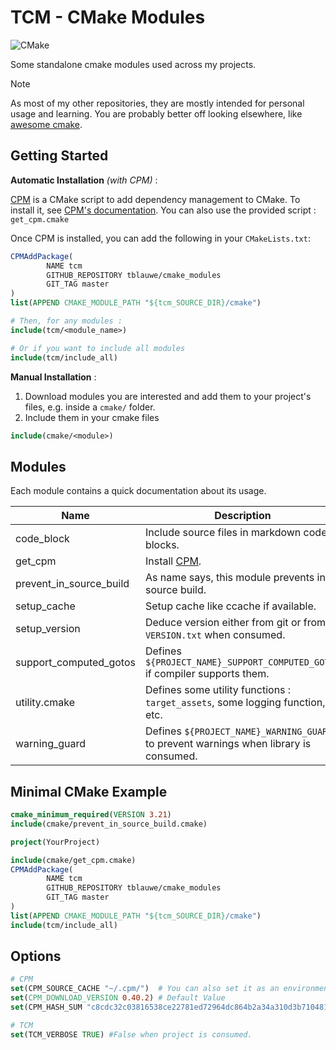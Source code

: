 # TCM - CMake Modules


![CMake](https://img.shields.io/badge/CMake-%23008FBA.svg?style=for-the-badge&logo=cmake&logoColor=white)

Some standalone cmake modules used across my projects.

> [!NOTE]
>
> As most of my other repositories, they are mostly intended for personal usage and learning.
> You are probably better off looking elsewhere, like [awesome cmake](https://github.com/onqtam/awesome-cmake).


## Getting Started


__Automatic Installation__ _(with CPM)_ :

[CPM](https://github.com/cpm-cmake/CPM.cmake) is a CMake script to add dependency management to CMake.
To install it, see [CPM's documentation](https://github.com/cpm-cmake/CPM.cmake?tab=readme-ov-file#adding-cpm).
You can also use the provided script : `get_cpm.cmake`

Once CPM is installed, you can add the following in your `CMakeLists.txt`:

```cmake
CPMAddPackage(
        NAME tcm
        GITHUB_REPOSITORY tblauwe/cmake_modules
        GIT_TAG master
)
list(APPEND CMAKE_MODULE_PATH "${tcm_SOURCE_DIR}/cmake")

# Then, for any modules : 
include(tcm/<module_name>)

# Or if you want to include all modules
include(tcm/include_all)
```
__Manual Installation__ :

1. Download modules you are interested and add them to your project's files, e.g. inside a `cmake/` folder.
2. Include them in your cmake files
```cmake
include(cmake/<module>)
```


## Modules


Each module contains a quick documentation about its usage.

| Name                    | Description                                                                           |
|-------------------------|---------------------------------------------------------------------------------------|
| code_block              | Include source files in markdown code-blocks.                                         |
| get_cpm                 | Install [CPM](https://github.com/cpm-cmake/CPM.cmake).                                |
| prevent_in_source_build | As name says, this module prevents in source build.                                   |
| setup_cache             | Setup cache like ccache if available.                                                 |
| setup_version           | Deduce version either from git or from `VERSION.txt` when consumed.                   |
| support_computed_gotos  | Defines `${PROJECT_NAME}_SUPPORT_COMPUTED_GOTOS` if compiler supports them.           |
| utility.cmake           | Defines some utility functions : `target_assets`, some logging function, etc.         |
| warning_guard           | Defines `${PROJECT_NAME}_WARNING_GUARD` to prevent warnings when library is consumed. |


## Minimal CMake Example


```cmake
cmake_minimum_required(VERSION 3.21)
include(cmake/prevent_in_source_build.cmake)

project(YourProject)

include(cmake/get_cpm.cmake)
CPMAddPackage(
        NAME tcm
        GITHUB_REPOSITORY tblauwe/cmake_modules
        GIT_TAG master
)
list(APPEND CMAKE_MODULE_PATH "${tcm_SOURCE_DIR}/cmake")
include(tcm/include_all)
```

## Options

```cmake
# CPM
set(CPM_SOURCE_CACHE "~/.cpm/")  # You can also set it as an environment variable, so it works across projects.
set(CPM_DOWNLOAD_VERSION 0.40.2) # Default Value
set(CPM_HASH_SUM "c8cdc32c03816538ce22781ed72964dc864b2a34a310d3b7104812a5ca2d835d") #Default value

# TCM
set(TCM_VERBOSE TRUE) #False when project is consumed.
```
